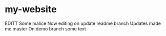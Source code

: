 # my-website
EDITT
Some malice
Now editing on update readme branch
Updates made me master 
On demo branch
some text
